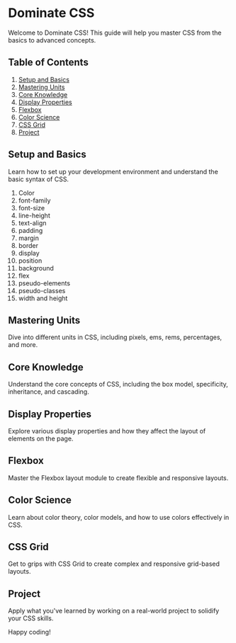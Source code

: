 # Dominate CSS

Welcome to Dominate CSS! This guide will help you master CSS from the basics to advanced concepts.

## Table of Contents
1. [Setup and Basics](#setup-and-basics)
2. [Mastering Units](#mastering-units)
3. [Core Knowledge](#core-knowledge)
4. [Display Properties](#display-properties)
5. [Flexbox](#flexbox)
6. [Color Science](#color-science)
7. [CSS Grid](#css-grid)
8. [Project](#project)

## Setup and Basics
Learn how to set up your development environment and understand the basic syntax of CSS.
1. Color 
2. font-family
3. font-size
4. line-height
5. text-align
6. padding
7. margin
8. border
9. display
10. position
11. background
12. flex
13. pseudo-elements
14. pseudo-classes
15. width and height

## Mastering Units
Dive into different units in CSS, including pixels, ems, rems, percentages, and more.

## Core Knowledge
Understand the core concepts of CSS, including the box model, specificity, inheritance, and cascading.

## Display Properties
Explore various display properties and how they affect the layout of elements on the page.

## Flexbox
Master the Flexbox layout module to create flexible and responsive layouts.

## Color Science
Learn about color theory, color models, and how to use colors effectively in CSS.

## CSS Grid
Get to grips with CSS Grid to create complex and responsive grid-based layouts.

## Project
Apply what you've learned by working on a real-world project to solidify your CSS skills.

Happy coding!   

